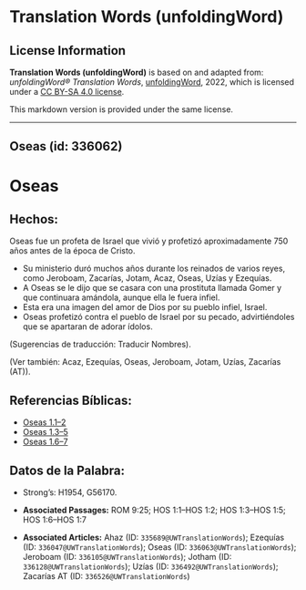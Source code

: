 # Translation Words (unfoldingWord)

## License Information

**Translation Words (unfoldingWord)** is based on and adapted from: _unfoldingWord® Translation Words_, [unfoldingWord](https://unfoldingword.org/utw), 2022, which is licensed under a [CC BY-SA 4.0 license](https://creativecommons.org/licenses/by-sa/4.0/legalcode.en).

This markdown version is provided under the same license.



--------------------------------

## Oseas (id: 336062)

Oseas
=====

Hechos:
-------

Oseas fue un profeta de Israel que vivió y profetizó aproximadamente 750 años antes de la época de Cristo.

* Su ministerio duró muchos años durante los reinados de varios reyes, como Jeroboam, Zacarías, Jotam, Acaz, Oseas, Uzías y Ezequías.
* A Oseas se le dijo que se casara con una prostituta llamada Gomer y que continuara amándola, aunque ella le fuera infiel.
* Esta era una imagen del amor de Dios por su pueblo infiel, Israel.
* Oseas profetizó contra el pueblo de Israel por su pecado, advirtiéndoles que se apartaran de adorar ídolos.

(Sugerencias de traducción: Traducir Nombres).

(Ver también: Acaz, Ezequías, Oseas, Jeroboam, Jotam, Uzías, Zacarías (AT)).

Referencias Bíblicas:
---------------------

* [Oseas 1\.1–2](https://ref.ly/Hos1:1-Hos1:2)
* [Oseas 1\.3–5](https://ref.ly/Hos1:3-Hos1:5)
* [Oseas 1\.6–7](https://ref.ly/Hos1:6-Hos1:7)

Datos de la Palabra:
--------------------

* Strong’s: H1954, G56170\.

* **Associated Passages:** ROM 9:25; HOS 1:1–HOS 1:2; HOS 1:3–HOS 1:5; HOS 1:6–HOS 1:7
* **Associated Articles:** Ahaz (ID: `335689@UWTranslationWords`); Ezequías (ID: `336047@UWTranslationWords`); Oseas (ID: `336063@UWTranslationWords`); Jeroboam (ID: `336105@UWTranslationWords`); Jotham (ID: `336128@UWTranslationWords`); Uzías (ID: `336492@UWTranslationWords`); Zacarías AT (ID: `336526@UWTranslationWords`)

